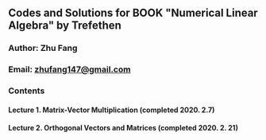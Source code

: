 ## Codes and Solutions for BOOK "Numerical Linear Algebra" by Trefethen
### Author: Zhu Fang
### Email: zhufang147@gmail.com
### Contents

#### Lecture 1. Matrix-Vector Multiplication (completed 2020. 2.7)
#### Lecture 2. Orthogonal Vectors and Matrices (completed 2020. 2. 21) 



